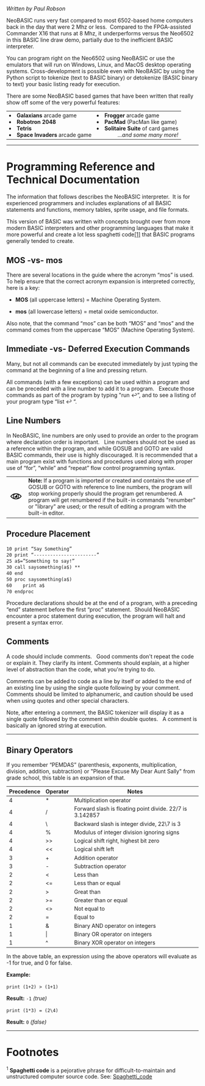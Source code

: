 <img title="" src="file:///Users/jewettg/GitHub/Neo6502-Documentation/markdown/images/neobasic/NEO%20BASIC_logo_final.png" alt="">

*Written by Paul Robson*

NeoBASIC runs very fast compared to most 6502-based home computers back in the day that were 2 Mhz or less.  Compared to the FPGA-assisted Commander X16 that runs at 8 Mhz, it underperforms versus the Neo6502 in this BASIC line draw demo, partially due to the inefficient BASIC interpreter.

You can program right on the Neo6502 using NeoBASIC or use the emulators that will run on Windows, Linux, and MacOS desktop operating systems. Cross-development is possible even with NeoBASIC by using the Python script to tokenize (text to BASIC binary) or detokenize (BASIC binary to text) your basic listing ready for execution.

There are some NeoBASIC based games that have been written that really show off some of the very powerful features:

<table width="100%">
  <tr>
    <td>
      <li><b>Galaxians</b> arcade game</li>
      <li><b>Robotron 2048</b></li>
      <li><b>Tetris</b></li>
      <li><b>Space Invaders</b> arcade game</li>
    </td>
    <td>
        <li><b>Frogger</b> arcade game</li>
        <li><b>PacMad</b> (PacMan like game)</li>
        <li><b>Solitaire Suite</b> of card games<br>
          <div align="right"><i>...and some many more!</i></div></li>
    </td>
  </tr>
</table>

----

# Programming Reference and Technical Documentation

The information that follows describes the NeoBASIC interpreter.  It is for experienced programmers and includes explanations of all BASIC statements and functions, memory tables, sprite usage, and file formats.

This version of BASIC was written with concepts brought over from more modern BASIC interpreters and other programming languages that make it more powerful and create a lot less spaghetti code[[1]](#footnotes) that BASIC programs generally tended to create.

## MOS -vs- mos

There are several locations in the guide where the acronym “mos” is used.  To help ensure that the correct acronym expansion is interpreted correctly, here is a key:

- **MOS** (all uppercase letters) = Machine Operating System.

- **mos** (all lowercase letters) = metal oxide semiconductor.

Also note, that the command “mos” can be both “MOS” and “mos” and the command comes from the uppercase “MOS” (Machine Operating System).

## Immediate -vs- Deferred Execution Commands

Many, but not all commands can be executed immediately by just typing the command at the beginning of a line and pressing return.

All commands (with a few exceptions) can be used within a program and can be preceded with a line number to add it to a program.   Execute those commands as part of the program by typing "run ↩︎”, and to see a listing of your program type “list ↩︎ “.

## Line Numbers

In NeoBASIC, line numbers are only used to provide an order to the program where declaration order is important.   Line numbers should not be used as a reference within the program, and while GOSUB and GOTO are valid BASIC commands, their use is highly discouraged. It is recommended that a main program exist with functions and procedures used along with proper use of “for”, “while” and “repeat” flow control programming syntax.

<table border="0 cellpadding="5" width="100%">
<tr>
<td width="10%" align="center" vertical-align="middle">
   <img src="images/icons/eye-watch.png" width="30" ali>
</td>
<td width="90%">
<b>Note:</b> If a program is imported or created and contains the use of GOSUB or GOTO with reference to line numbers, the program will stop working properly should the program get renumbered.   A program will get renumbered if the built-in commands "renumber" or "library" are used; or the result of editing a program with the built-in editor.  
</td>
</tr>
</table>

## Procedure Placement

```
10 print “Say Something”
20 print “-----------------------” 
25 a$=”Something to say!” 
30 call saysomething(a$) **
40 end
50 proc saysomething(a$) 
60    print a$ 
70 endproc
```

Procedure declarations should be at the end of a program, with a preceding “end” statement before the first “proc” statement.  Should NeoBASIC encounter a proc statement during execution, the program will halt and present a syntax error.

## Comments

A code should include comments.   Good comments don't repeat the code or explain it. They clarify its intent. Comments should explain, at a higher level of abstraction than the code, what you're trying to do.

Comments can be added to code as a line by itself or added to the end of an existing line by using the single quote following by your comment.   Comments should be limited to alphanumeric, and caution should be used when using quotes and other special characters.

Note, after entering a comment, the BASIC tokenizer will display it as a single quote followed by the comment within double quotes.   A comment is basically an ignored string at execution.

----

## Binary Operators

If you remember “PEMDAS” (parenthesis, exponents, multiplication, division, addition, subtraction) or "Please Excuse My Dear Aunt Sally" from grade school, this table is an expansion of that.

| **Precedence** | **Operator** | **Notes**                                                |
| -------------- | ------------ | -------------------------------------------------------- |
| 4              | *            | Multiplication operator                                  |
| 4              | /            | Forward slash is floating point divide. 22/7 is 3.142857 |
| 4              | \            | Backward slash is integer divide, 22\7 is 3              |
| 4              | %            | Modulus of integer division ignoring signs               |
| 4              | >>           | Logical shift right, highest bit zero                    |
| 4              | <<           | Logical shift left                                       |
| 3              | +            | Addition operator                                        |
| 3              | -            | Subtraction operator                                     |
| 2              | <            | Less than                                                |
| 2              | <=           | Less than or equal                                       |
| 2              | >            | Great than                                               |
| 2              | >=           | Greater than or equal                                    |
| 2              | <>           | Not equal to                                             |
| 2              | =            | Equal to                                                 |
| 1              | &            | Binary AND operator on integers                          |
| 1              | \|           | Binary OR operator on integers                           |
| 1              | ^            | Binary XOR operator on integers                          |

In the above table, an expression using the above operators will evaluate  as -1 for true, and 0 for false.

**Example:**

`print (1+2) > (1+1)`

**Result:** `-1` *(true)*

`print (1*3) = (2\4)`

**Result:** `0` *(false)*



























----

# Footnotes

<sup>1</sup> **Spaghetti code** is a pejorative phrase for difficult-to-maintain and unstructured computer source code. See: [Spaghetti_code](https://en.wikipedia.org/wiki/Spaghetti_code)
